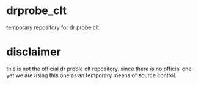 # drprobe_clt
temporary repository for dr probe clt 

# disclaimer 
this is not the official dr proble clt repository. since there is no official one yet we are using this one as an temporary means of source control. 
